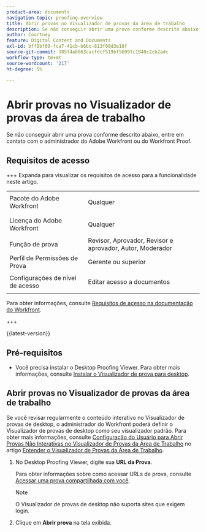```yaml
---
product-area: documents
navigation-topic: proofing-overview
title: Abrir provas no Visualizador de provas da área de trabalho
description: Se não conseguir abrir uma prova conforme descrito abaixo, entre em contato com o administrador do Adobe Workfront ou do Workfront Proof.
author: Courtney
feature: Digital Content and Documents
exl-id: bff8bf09-fca7-41cb-b6bc-813f08d3e18f
source-git-commit: 385f4a6663cacfdcf519bf5699fc1840c2cb2adc
workflow-type: tm+mt
source-wordcount: '217'
ht-degree: 5%

---
```


# Abrir provas no Visualizador de provas da área de trabalho

Se não conseguir abrir uma prova conforme descrito abaixo, entre em contato com o administrador do Adobe Workfront ou do Workfront Proof.

## Requisitos de acesso

+++ Expanda para visualizar os requisitos de acesso para a funcionalidade neste artigo.

<table style="table-layout:auto"> 
 <col> 
 <col> 
 <tbody> 
  <tr> 
   <td role="rowheader">Pacote do Adobe Workfront</td> 
   <td> <p>Qualquer</p> </td> 
  </tr> 
  <tr> 
   <td role="rowheader">Licença do Adobe Workfront</td> 
   <td> <p>Qualquer</p> </td> 
  </tr> 
  <tr> 
   <td role="rowheader">Função de prova </td> 
   <td>Revisor, Aprovador, Revisor e aprovador, Autor, Moderador</td> 
  </tr> 
  <tr> 
   <td role="rowheader">Perfil de Permissões de Prova </td> 
   <td>Gerente ou superior</td> 
  </tr> 
  <tr> 
   <td role="rowheader">Configurações de nível de acesso</td> 
   <td> <p>Editar acesso a documentos</p> </td> 
  </tr> 
 </tbody> 
</table>

Para obter informações, consulte [Requisitos de acesso na documentação do Workfront](/help/quicksilver/administration-and-setup/add-users/access-levels-and-object-permissions/access-level-requirements-in-documentation.md).

+++

{{latest-version}}

## Pré-requisitos

* Você precisa instalar o Desktop Proofing Viewer. Para obter mais informações, consulte [Instalar o Visualizador de prova para desktop](../../../review-and-approve-work/proofing/use-the-desktop-proofing-viewer/installing-desktop-proofing-viewer.md).

## Abrir provas no Visualizador de provas da área de trabalho

Se você revisar regularmente o conteúdo interativo no Visualizador de provas de desktop, o administrador do Workfront poderá definir o Visualizador de provas de desktop como seu visualizador padrão. Para obter mais informações, consulte [Configuração do Usuário para Abrir Provas Não Interativas no Visualizador de Provas da Área de Trabalho](../../../workfront-proof/wp-work-proofsfiles/review-proofs-dpv/destop-proofing-viewer.md#user-setting-for-launching-non-interactive-proofs) no artigo [Entender o Visualizador de Provas da Área de Trabalho](../../../workfront-proof/wp-work-proofsfiles/review-proofs-dpv/destop-proofing-viewer.md).

1. No Desktop Proofing Viewer, digite sua **URL da Prova**.

   Para obter informações sobre como acessar URLs de prova, consulte [Acessar uma prova compartilhada com você](../../../workfront-proof/wp-work-proofsfiles/share-proofs-and-files/access-proofs-shared-with-you.md).

   >[!NOTE]
   >
   >O Visualizador de provas de desktop não suporta sites que exigem login.

1. Clique em **Abrir prova** na tela exibida. 

